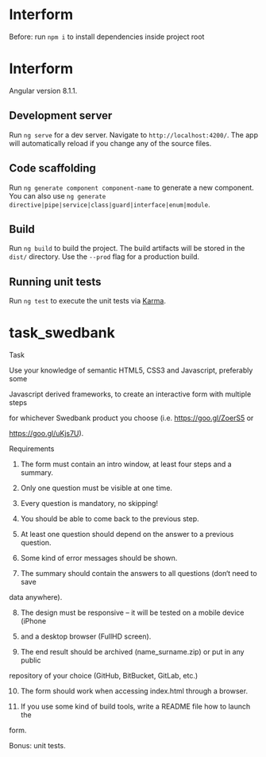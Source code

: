 # Interform
Before:
run `npm i` to install dependencies inside project root

# Interform
Angular version 8.1.1.

## Development server
Run `ng serve` for a dev server. Navigate to `http://localhost:4200/`. The app will automatically reload if you change any of the source files.

## Code scaffolding
Run `ng generate component component-name` to generate a new component. You can also use `ng generate directive|pipe|service|class|guard|interface|enum|module`.

## Build
Run `ng build` to build the project. The build artifacts will be stored in the `dist/` directory. Use the `--prod` flag for a production build.

## Running unit tests
Run `ng test` to execute the unit tests via [Karma](https://karma-runner.github.io).




# task_swedbank
Task

Use your knowledge of semantic HTML5, CSS3 and Javascript, preferably some

Javascript derived frameworks, to create an interactive form with multiple steps

for whichever Swedbank product you choose (i.e. https://goo.gl/ZoerS5 or

https://goo.gl/uKjs7U).

 

Requirements

1. The form must contain an intro window, at least four steps and a summary.

2. Only one question must be visible at one time.

3. Every question is mandatory, no skipping!

4. You should be able to come back to the previous step.

5. At least one question should depend on the answer to a previous question.

6. Some kind of error messages should be shown.

7. The summary should contain the answers to all questions (don‘t need to save

data anywhere).

8. The design must be responsive – it will be tested on a mobile device (iPhone

5) and a desktop browser (FullHD screen).

9. The end result should be archived (name_surname.zip) or put in any public

repository of your choice (GitHub, BitBucket, GitLab, etc.)

10. The form should work when accessing index.html through a browser.

11. If you use some kind of build tools, write a README file how to launch the

form.

Bonus: unit tests.
